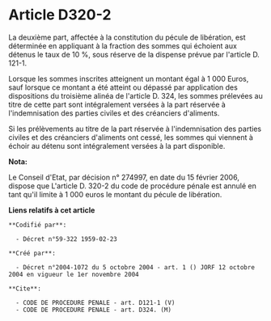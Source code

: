 # Article D320-2

La deuxième part, affectée à la constitution du pécule de libération, est déterminée en appliquant à la fraction des sommes
qui échoient aux détenus le taux de 10 %, sous réserve de la dispense prévue par l'article D. 121-1.

Lorsque les sommes inscrites atteignent un montant égal à 1 000 Euros, sauf lorsque ce montant a été atteint ou dépassé par
application des dispositions du troisième alinéa de l'article D. 324, les sommes prélevées au titre de cette part sont
intégralement versées à la part réservée à l'indemnisation des parties civiles et des créanciers d'aliments.

Si les prélèvements au titre de la part réservée à l'indemnisation des parties civiles et des créanciers d'aliments ont
cessé, les sommes qui viennent à échoir au détenu sont intégralement versées à la part disponible.

**Nota:**

Le Conseil d'Etat, par décision n° 274997, en date du 15 février 2006, dispose que L'article D. 320-2 du code de procédure
pénale est annulé en tant qu'il limite à 1 000 euros le montant du pécule de libération.

**Liens relatifs à cet article**

	**Codifié par**:

	  - Décret n°59-322 1959-02-23

	**Créé par**:

	  - Décret n°2004-1072 du 5 octobre 2004 - art. 1 () JORF 12 octobre 2004 en vigueur le 1er novembre 2004

	**Cite**:

	  - CODE DE PROCEDURE PENALE - art. D121-1 (V)
	  - CODE DE PROCEDURE PENALE - art. D324. (M)
